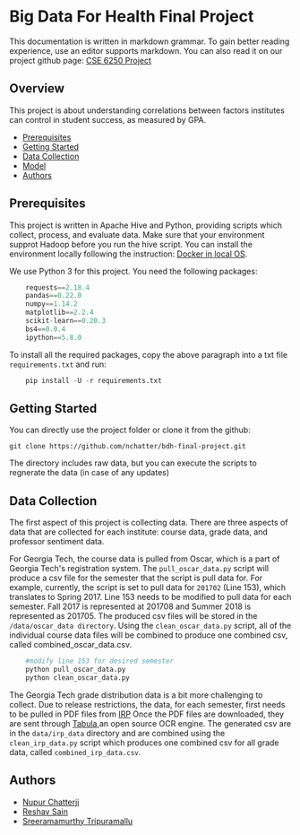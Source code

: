 # Big Data For Health Final Project
This documentation is written in markdown grammar. To gain better reading experience, use an editor supports markdown. You can also read it on our project github page: [CSE 6250 Project](https://github.com/nchatter/bdh-final-project)

## Overview
This project is about understanding correlations between factors institutes can control in student success, as measured by GPA. 
- [Prerequisites](#prerequisites)
- [Getting Started](#getting-started)
- [Data Collection](#data-collection)
- [Model](#model)
- [Authors](#authors)

## Prerequisites
This project is written in Apache Hive and Python, providing scripts which collect, process, and evaluate data. Make sure that your environment supprot Hadoop before you run the hive script. You can install the environment locally following the instruction: 
[Docker in local OS](http://www.sunlab.org/teaching/cse6250/spring2019/env/env-local-docker.html#_1-install-docker).

We use Python 3 for this project. You need the following packages:
```python
    requests==2.18.4 
    pandas==0.22.0      
    numpy==1.14.2      
    matplotlib==2.2.4         
    scikit-learn==0.20.3        
    bs4==0.0.4     
    ipython==5.8.0
```      
To install all the required packages, copy the above paragraph into a txt file `requirements.txt` and run:
```python
    pip install -U -r requirements.txt
```
## Getting Started
You can directly use the project folder or clone it from the github:

    git clone https://github.com/nchatter/bdh-final-project.git
The directory includes raw data, but you can execute the scripts to regnerate the data (in case of any updates)

## Data Collection
The first aspect of this project is collecting data. There are three aspects of data that are collected for each institute: course data, grade data, and professor sentiment data. 

For Georgia Tech, the course data is pulled from Oscar, which is a part of Georgia Tech's registration system. The `pull_oscar_data.py` script will produce a csv file for the semester that the script is pull data for. For example, currently, the script is set to pull data for `201702` (Line 153), which translates to Spring 2017. Line 153 needs to be modified to pull data for each semester. Fall 2017 is represented at 201708 and Summer 2018 is represented as 201705. The produced csv files will be stored in the `/data/oscar_data directory`. Using the `clean_oscar_data.py` script, all of the individual course data files will be combined to produce one combined csv, called combined_oscar_data.csv. 
```python
	#modify line 153 for desired semester
	python pull_oscar_data.py
	python clean_oscar_data.py
```
The Georgia Tech grade distribution data is a bit more challenging to collect. Due to release restrictions, the data, for each semester, first needs to be pulled in PDF files from [IRP](https://tableau.gatech.edu/#/site/IRP/views/GradeDistribution/ByClass?:iid=1) Once the PDF files are downloaded, they are sent through [Tabula](https://tabula.technology/),an open source OCR engine. The generated csv are in the `data/irp_data` directory and are combined using the `clean_irp_data.py` script which produces one combined csv for all grade data, called `combined_irp_data.csv`. 

## Authors
- [Nupur Chatterji](https://www.linkedin.com/in/nupurchatterji/)
- [Reshav Sain](https://www.linkedin.com/in/ssain/) 
- [Sreeramamurthy Tripuramallu](https://www.linkedin.com/in/sree-tripuramallu/) 
